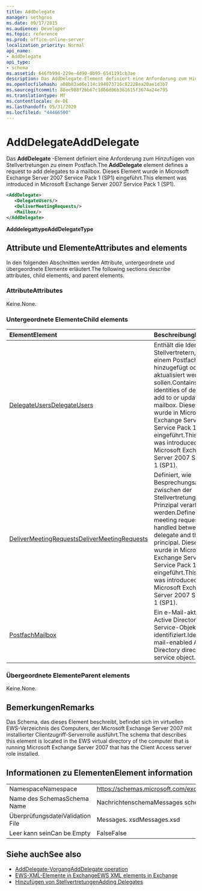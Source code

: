 ```yaml
---
title: AddDelegate
manager: sethgros
ms.date: 09/17/2015
ms.audience: Developer
ms.topic: reference
ms.prod: office-online-server
localization_priority: Normal
api_name:
- AddDelegate
api_type:
- schema
ms.assetid: 646fb994-229e-4d90-8b95-6541191cb3ae
description: Das AddDelegate-Element definiert eine Anforderung zum Hinzufügen von Stellvertretungen zu einem Postfach. Dieses Element wurde in Microsoft Exchange Server 2007 Service Pack 1 (SP1) eingeführt.
ms.openlocfilehash: a08b83ad6e114c194073716c82228ea20ae1d3b7
ms.sourcegitcommit: 88ec988f2bb67c1866d06b361615f3674a24e795
ms.translationtype: MT
ms.contentlocale: de-DE
ms.lasthandoff: 05/31/2020
ms.locfileid: "44466500"
---
```

# <a name="adddelegate"></a><span data-ttu-id="e82f3-104">AddDelegate</span><span class="sxs-lookup"><span data-stu-id="e82f3-104">AddDelegate</span></span>

<span data-ttu-id="e82f3-105">Das **AddDelegate** -Element definiert eine Anforderung zum Hinzufügen von Stellvertretungen zu einem Postfach.</span><span class="sxs-lookup"><span data-stu-id="e82f3-105">The **AddDelegate** element defines a request to add delegates to a mailbox.</span></span> <span data-ttu-id="e82f3-106">Dieses Element wurde in Microsoft Exchange Server 2007 Service Pack 1 (SP1) eingeführt.</span><span class="sxs-lookup"><span data-stu-id="e82f3-106">This element was introduced in Microsoft Exchange Server 2007 Service Pack 1 (SP1).</span></span> 
  
```xml
<AddDelegate>
   <DelegateUsers/>
   <DeliverMeetingRequests/>
   <Mailbox/>
</AddDelegate>
```

 <span data-ttu-id="e82f3-107">**Adddelegattype**</span><span class="sxs-lookup"><span data-stu-id="e82f3-107">**AddDelegateType**</span></span>
## <a name="attributes-and-elements"></a><span data-ttu-id="e82f3-108">Attribute und Elemente</span><span class="sxs-lookup"><span data-stu-id="e82f3-108">Attributes and elements</span></span>

<span data-ttu-id="e82f3-109">In den folgenden Abschnitten werden Attribute, untergeordnete und übergeordnete Elemente erläutert.</span><span class="sxs-lookup"><span data-stu-id="e82f3-109">The following sections describe attributes, child elements, and parent elements.</span></span>
  
### <a name="attributes"></a><span data-ttu-id="e82f3-110">Attribute</span><span class="sxs-lookup"><span data-stu-id="e82f3-110">Attributes</span></span>

<span data-ttu-id="e82f3-111">Keine.</span><span class="sxs-lookup"><span data-stu-id="e82f3-111">None.</span></span>
  
### <a name="child-elements"></a><span data-ttu-id="e82f3-112">Untergeordnete Elemente</span><span class="sxs-lookup"><span data-stu-id="e82f3-112">Child elements</span></span>

|<span data-ttu-id="e82f3-113">**Element**</span><span class="sxs-lookup"><span data-stu-id="e82f3-113">**Element**</span></span>|<span data-ttu-id="e82f3-114">**Beschreibung**</span><span class="sxs-lookup"><span data-stu-id="e82f3-114">**Description**</span></span>|
|:-----|:-----|
|[<span data-ttu-id="e82f3-115">DelegateUsers</span><span class="sxs-lookup"><span data-stu-id="e82f3-115">DelegateUsers</span></span>](delegateusers.md) <br/> |<span data-ttu-id="e82f3-116">Enthält die Identitäten von Stellvertretern, die in einem Postfach hinzugefügt oder aktualisiert werden sollen.</span><span class="sxs-lookup"><span data-stu-id="e82f3-116">Contains the identities of delegates to add to or update in a mailbox.</span></span> <span data-ttu-id="e82f3-117">Dieses Element wurde in Microsoft Exchange Server 2007 Service Pack 1 (SP1) eingeführt.</span><span class="sxs-lookup"><span data-stu-id="e82f3-117">This element was introduced in Microsoft Exchange Server 2007 Service Pack 1 (SP1).</span></span>  <br/> |
|[<span data-ttu-id="e82f3-118">DeliverMeetingRequests</span><span class="sxs-lookup"><span data-stu-id="e82f3-118">DeliverMeetingRequests</span></span>](delivermeetingrequests.md) <br/> |<span data-ttu-id="e82f3-119">Definiert, wie Besprechungsanfragen zwischen der Stellvertretung und dem Prinzipal verarbeitet werden.</span><span class="sxs-lookup"><span data-stu-id="e82f3-119">Defines how meeting requests are handled between the delegate and the principal.</span></span> <span data-ttu-id="e82f3-120">Dieses Element wurde in Microsoft Exchange Server 2007 Service Pack 1 (SP1) eingeführt.</span><span class="sxs-lookup"><span data-stu-id="e82f3-120">This element was introduced in Microsoft Exchange Server 2007 Service Pack 1 (SP1).</span></span>  <br/> |
|[<span data-ttu-id="e82f3-121">Postfach</span><span class="sxs-lookup"><span data-stu-id="e82f3-121">Mailbox</span></span>](mailbox.md) <br/> |<span data-ttu-id="e82f3-122">Ein e-Mail-aktivierten Active Directory Directory Service-Objekt identifiziert.</span><span class="sxs-lookup"><span data-stu-id="e82f3-122">Identifies a mail-enabled Active Directory directory service object.</span></span>  <br/> |
   
### <a name="parent-elements"></a><span data-ttu-id="e82f3-123">Übergeordnete Elemente</span><span class="sxs-lookup"><span data-stu-id="e82f3-123">Parent elements</span></span>

<span data-ttu-id="e82f3-124">Keine.</span><span class="sxs-lookup"><span data-stu-id="e82f3-124">None.</span></span>
  
## <a name="remarks"></a><span data-ttu-id="e82f3-125">Bemerkungen</span><span class="sxs-lookup"><span data-stu-id="e82f3-125">Remarks</span></span>

<span data-ttu-id="e82f3-126">Das Schema, das dieses Element beschreibt, befindet sich im virtuellen EWS-Verzeichnis des Computers, der Microsoft Exchange Server 2007 mit installierter Clientzugriff-Serverrolle ausführt.</span><span class="sxs-lookup"><span data-stu-id="e82f3-126">The schema that describes this element is located in the EWS virtual directory of the computer that is running Microsoft Exchange Server 2007 that has the Client Access server role installed.</span></span>
  
## <a name="element-information"></a><span data-ttu-id="e82f3-127">Informationen zu Elementen</span><span class="sxs-lookup"><span data-stu-id="e82f3-127">Element information</span></span>

|||
|:-----|:-----|
|<span data-ttu-id="e82f3-128">Namespace</span><span class="sxs-lookup"><span data-stu-id="e82f3-128">Namespace</span></span>  <br/> |https://schemas.microsoft.com/exchange/services/2006/messages  <br/> |
|<span data-ttu-id="e82f3-129">Name des Schemas</span><span class="sxs-lookup"><span data-stu-id="e82f3-129">Schema Name</span></span>  <br/> |<span data-ttu-id="e82f3-130">Nachrichtenschema</span><span class="sxs-lookup"><span data-stu-id="e82f3-130">Messages schema</span></span>  <br/> |
|<span data-ttu-id="e82f3-131">Überprüfungsdatei</span><span class="sxs-lookup"><span data-stu-id="e82f3-131">Validation File</span></span>  <br/> |<span data-ttu-id="e82f3-132">Messages. xsd</span><span class="sxs-lookup"><span data-stu-id="e82f3-132">Messages.xsd</span></span>  <br/> |
|<span data-ttu-id="e82f3-133">Leer kann sein</span><span class="sxs-lookup"><span data-stu-id="e82f3-133">Can be Empty</span></span>  <br/> |<span data-ttu-id="e82f3-134">False</span><span class="sxs-lookup"><span data-stu-id="e82f3-134">False</span></span>  <br/> |
   
## <a name="see-also"></a><span data-ttu-id="e82f3-135">Siehe auch</span><span class="sxs-lookup"><span data-stu-id="e82f3-135">See also</span></span>

- [<span data-ttu-id="e82f3-136">AddDelegate-Vorgang</span><span class="sxs-lookup"><span data-stu-id="e82f3-136">AddDelegate operation</span></span>](adddelegate-operation.md)
- [<span data-ttu-id="e82f3-137">EWS-XML-Elemente in Exchange</span><span class="sxs-lookup"><span data-stu-id="e82f3-137">EWS XML elements in Exchange</span></span>](ews-xml-elements-in-exchange.md)
- [<span data-ttu-id="e82f3-138">Hinzufügen von Stellvertretungen</span><span class="sxs-lookup"><span data-stu-id="e82f3-138">Adding Delegates</span></span>](https://msdn.microsoft.com/library/3a744150-66a3-4a13-9433-793603ba5038%28Office.15%29.aspx)

